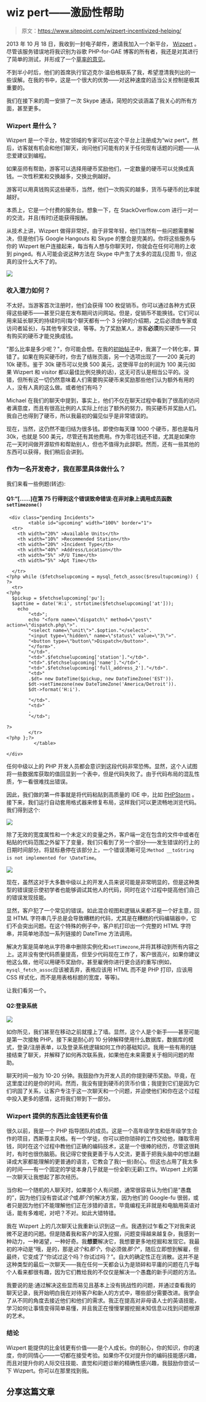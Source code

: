 # wiz pert——激励性帮助

> 原文：<https://www.sitepoint.com/wizpert-incentivized-helping/>

2013 年 10 月 18 日，我收到一封电子邮件，邀请我加入一个新平台， [Wizpert](http://www.wizpert.com) 。尽管该服务错误地将我识别为谷歌 PHP-for-GAE 博客的所有者，我还是对其进行了简单的测试，并形成了一个[草率的意见](https://plus.google.com/u/0/104771776404197897488/posts/YMYdNiLgm6Z)。

不到半小时后，他们的首席执行官迈克尔·温伯格联系了我，希望澄清我列出的一些误解。在我的书中，这是一个很大的优势——对这种速度的适当公关控制是极其重要的。

我们在接下来的周一安排了一次 Skype 通话，简短的交谈涵盖了我关心的所有方面，甚至更多。

### Wizpert 是什么？

Wizpert 是一个平台，特定领域的专家可以在这个平台上注册成为“wiz pert”。然后，访客就有机会和他们聊天，询问他们可能有的关于任何现有话题的问题——从恋爱建议到编程。

如果巫师有帮助，游客可以选择用硬币奖励他们，一定数量的硬币可以兑换成真钱。一次性积累和交换越多，交换比例越好。

游客可以用真钱购买这些硬币，当然，他们一次购买的越多，货币与硬币的比率就越好。

本质上，它是一个付费的服务台。想象一下，在 StackOverflow.com 进行一对一的交流，并且(有时)还能获得报酬。

从技术上讲，Wizpert 做得非常好。由于非常年轻，他们当然有一些问题需要解决，但是他们与 Google Hangouts 和 Skype 的整合是完美的。你将这些服务与你的 Wizpert 帐户连接起来，每当有人想与你聊天时，你就会在任何可用的上收到 pinged。有人可能会说这种方法在 Skype 中产生了太多的混乱(见图 1)，但这真的没什么大不了的。

![](img/f821557ebefe1b037ffde8c2a230cf69.png)

### 收入潜力如何？

不太好。当游客首次注册时，他们会获得 100 枚促销币。你可以通过各种方式获得这些硬币——甚至只是在发布期间访问网站。但是，促销币不能换钱。它们可以用来延长聊天的持续时间(每个聊天都有一个 3 分钟的介绍期，之后必须由专家或访问者延长)，与其他专家交谈，等等。为了奖励某人，游客**必须**购买硬币——只有购买的硬币才能兑换成钱。

"那么比率是多少呢？"，你可能会想。在我的[初始帖子](https://plus.google.com/u/0/104771776404197897488/posts/YMYdNiLgm6Z)中，我漏了一个转化率，算错了。如果在购买硬币时，你去了结账页面，另一个选项出现了——200 美元的 10k 硬币。鉴于 30k 硬币可以兑换 500 美元，这使得平台的利润为 100 美元(如果 Wizpert 和 visitor 都以最佳比例兑换的话)，这无可否认是相当公平的。没错，但所有这一切仍然意味着人们需要购买硬币来奖励那些他们认为额外有用的人，没有人真的这么做。或者他们有吗？

Michael 在我们的聊天中提到，事实上，他们不仅在聊天过程中看到了很高的访问者满意度，而且有很高比例的人实际上付出了额外的努力，购买硬币并奖励人们。我自己也得到了硬币，所以我最初的偏见似乎是非常错误的。

现在，当然，这仍然不能归结为很多钱。即使你每天赚 1000 个硬币，那也是每月 30k，也就是 500 美元，尽管还有其他费用。作为零花钱还不错，尤其是如果你花一天时间做开源软件和帮助别人，但也不值得为此辞职。然而，还有一些其他的东西可以获得，我们稍后会讲到。

### 作为一名开发奇才，我在那里具体做什么？

我们来看一些例题(转述):

#### Q1:“[……]在第 75 行得到这个错误致命错误:在非对象上调用成员函数`setTimezone()`

```
 <div class="pending Incidents">
        <table id="upcoming" width="100%" border="1">
  <tr>
    <th width="20%" >Available Units</th>
    <th width="10%" >Recommended Station</th>
    <th width="20%" >Incident Type</th>
    <th width="40%" >Address/Location</th>
    <th width="5%" >P/U Time</th>
    <th width="5%" >Apt Time</th>

  </tr>
<?php while ($fetchselupcoming = mysql_fetch_assoc($resultupcoming)) { ?>
  <tr>
<?php
  $pickup = $fetchselupcoming['pu'];
  $apttime = date('H:i', strtotime($fetchselupcoming['at']));
    echo 
        "<td>";
        echo "<form name=\"dispatch\" method=\"post\" action=\"dispatch.php\">". 
        "<select name=\"unit\">".$option."</select>".
        "<input type=\"hidden\" name=\"status\" value=\"3\">".
        "<button type=\"button\">Dispatch</button>". 
        "</form>".
        "</td>".
        "<td>".$fetchselupcoming['station']."</td>".
        "<td>".$fetchselupcoming['name']."</td>".
        "<td>".$fetchselupcoming['full_address_2']."</td>".
        "<td>"
        .$dt= new DateTime($pickup, new DateTimeZone('EST')).
        $dt->setTimezone(new DateTimeZone('America/Detroit')).
        $dt->format('H:i').

        "</td>".
        "<td>"
        .
        "</td>";

?>
        </tr>
<?php };?>
          </table>

</div>
```

任何中级以上的 PHP 开发人员都会意识到这段代码非常恐怖。显然，这个人试图将一些数据库获取的值回显到一个表中，但是代码失败了。由于代码布局的混乱性质，乍一看很难找出错误。

因此，我们做的第一件事就是将代码粘贴到高质量的 IDE 中，比如 [PHPStorm](http://www.jetbrains.com/phpstorm/) 。接下来，我们运行自动套用格式器来修复布局，这样我们可以更流畅地浏览代码。我们得到这个:

![](img/7e4384c8d11ed1e1ab1af0270fb9ad00.png)

除了无效的宽度属性和一个未定义的变量之外，客户端一定在包含的文件中或者在粘贴的代码范围之外留下了变量，我们只看到了另一个部分——发生错误的行上的日期时间部分。将鼠标悬停在该部分上，一个错误清晰可见:`Method __toString is not implemented for \DateTime`。

![](img/2fd425c22ff4a1f07c43d3698c7facdd.png)

现在，虽然这对于大多数中级以上的开发人员来说可能是非常明显的，但是这种类型的错误提示使初学者也能够调试其他人的代码，同时在这个过程中提高他们自己的错误发现技能。

显然，客户犯了一个常见的错误。如此混合视图和逻辑从来都不是一个好主意，回显 HTML 字符串几乎总是会导致糟糕的代码，尤其是在糟糕的代码编辑器中，它们不会突出问题。在这个特殊的例子中，客户机打印出一个完整的 HTML 字符串，并简单地添加一系列链接的 DateTime 方法调用。

解决方案是简单地从字符串中删除实例化和`setTimezone`,并将其移动到所有内容之上。这并没有使代码质量提高，但至少代码现在工作了，客户很高兴，如果你建议他这么做，他可以用硬币奖励你，甚至雇佣你进行更合适的重写(例如，`mysql_fetch_assoc`应该被丢弃，表格应该用 HTML 而不是 PHP 打印，应该用 CSS 样式化，而不是用表格标题的宽度，等等)。

让我们看另一个。

#### Q2:登录系统

![](img/2233caf857dcb3dca5e16b1df7ff508a.png)

如你所见，我们甚至在移动之前就撞上了墙。显然，这个人是个新手——甚至可能是第一次接触 PHP。接下来是耐心的 10 分钟解释使用什么数据库，数据库的模式，登录/注册表单，以及登录系统逻辑如何工作的基础知识。我用一些有用的链接结束了聊天，并解释了如何再次联系我，如果他在未来需要关于相同问题的帮助。

聊天时间一般为 10-20 分钟。我鼓励作为开发人员的你提到硬币奖励。毕竟，在这里度过的是你的时间。然而，我没有提到硬币的货币价值；我提到它们是因为它们巩固了关系，让客户专注于这一次聊天和一个问题，并迫使他们和你在这个过程中投入更多的感情，这将我们带到下一部分。

### Wizpert 提供的东西比金钱更有价值

很久以前，我是一个 PHP 指导团队的成员。这是一个高年级学生和低年级学生合作的项目，西斯尊主风格。有一个学徒，你可以把你琐碎的工作交给他，赚取零用钱，同时在这个过程中教他们正确的编码技术，这是一个很棒的经历，尽管这很耗时，有时也很伤脑筋。我记得它使我更善于与人交流，更善于把我头脑中的想法翻译成大家都能理解的更普通的语言，它教会了我(一些)耐心。但这也占用了我太多的时间——有一个固定的学徒本身几乎就是一份全职(无薪)工作。Wizpert 上的第一次聊天让我想起了那次经历。

当你和一个随机的人聊天时，如果那个人有问题，通常很容易认为他们是“愚蠢的”，因为他们没有尝试*这个*或*那个*的解决方案，因为他们的 Google-fu 很弱，或者只是因为他们不能理解他们正在涉猎的语言。毕竟编程无非就是和电脑用英语对话，能有多难呢，对吧？不对。如此大错特错。

我在 Wizpert 上的几次聊天让我重新认识到这一点。我遇到过乍看之下对我来说微不足道的问题。但是随着我和客户的深入挖掘，问题变得越来越复杂，我感到一种动力，一种渴望，一种好奇。我**想要**解决它，我想要更多地挖掘和发现它。我最初的冲动是“哦，是的，那是*这个*和*那个*，你必须做*那个*”，随后立即想到解雇，但最终，它变成了“你试过这个吗？你试过吗？”。自大的确定性正在消散。这并不是这种类型的最后一次聊天——我在任何一天都会认为是琐碎和平庸的问题在几乎每个人看来都很有趣，因为它们教给我的不仅仅是解决一个愚蠢的新手问题的方法。

我要说的是:通过解决这些显而易见且基本上没有挑战性的问题，并通过查看我的聊天记录，我开始明白我在对待客户和新人的方式中，哪些部分需要改进。我学会了从不同的角度去接近他们和他们的需求。我正在提高对非母语人士的英语技能，学习如何让事情变得简单易懂，并且我正在慢慢掌握挖掘未知信息以找到问题根源的艺术。

### 结论

Wizpert 能提供的比金钱更有价值——是个人成长。你的耐心，你的知识，你的速度，你的同情心——一切都在接受考验。如果你不仅对提升你的编码技能感兴趣，而且对提升你的人际交往技能、直觉和问题诊断的精确性感兴趣，我鼓励你尝试一下 Wizpert。你可以在那里找到我。

## 分享这篇文章